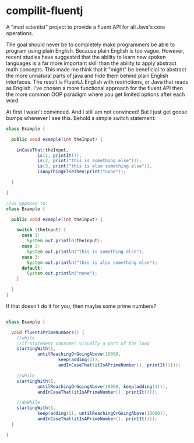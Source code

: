 # compilit-fluentj

A "mad scientist" project to provide a fluent API for all Java's core operations.

The goal should never be to completely make programmers be able to program using plain English. Because plain English is
too vague. However, recent studies have suggested that the ability to learn new spoken languages is a far more important
skill than the ability to apply abstract math concepts. This made me think that it "might" be beneficial to abstract the
more unnatural parts of java
and hide them behind plain English interfaces. The result is FluentJ. English with restrictions, or Java that reads as
English. I've chosen a more functional approach for the fluent API then the more common OOP paradigm where you get
limited options after each word.

At first I wasn't convinced. And I still am not convinced! But I just get goose bumps whenever I see this. Behold a
simple switch statement:

```java
class Example {

  public void example(int theInput) {

    inCaseThat(theInput,
            is(1, printIt()),
            is(2, print("this is something else"))),
            is(3, print("this is also something else")),
            isAnyThingElseThen(print("none"));

  }

}

//as opposed to:
class Example {

  public void example(int theInput) {

    switch (theInput) {
      case 1:
        System.out.println(theInput);
      case 2:
        System.out.println("this is something else");
      case 3:
        System.out.println("this is also something else");
      default:
        System.out.println("none");
    }

  }
}

```

If that doesn't do it for you, then maybe some prime numbers?

```java

class Example {

  void fluentJPrimeNumbers() {
    //while
    //if-statement consumer visually a part of the loop
    startingWith(1,
            untilReachingOrGoingAbove(10000,
                    keep(adding(1)),
                    andInCaseThat(itIsAPrimeNumber(), printIt())));

    //while
    startingWith(1,
            untilReachingOrGoingAbove(10000, keep(adding(1))),
            andInCaseThat(itIsAPrimeNumber(), printIt()));

    //doWhile
    startingWith(1,
            keep(adding(1), untilReachingOrGoingAbove(10000)),
            andInCaseThat(itIsAPrimeNumber(), printIt()));
  }

}

```

